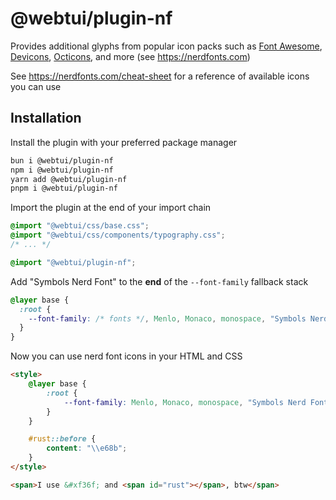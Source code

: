 # @webtui/plugin-nf

Provides additional glyphs from popular icon packs such as [Font Awesome](https://fontawesome.com), [Devicons](http://vorillaz.github.io/devicons/), [Octicons](https://github.com/github/octicons), and more (see https://nerdfonts.com)

See https://nerdfonts.com/cheat-sheet for a reference of available icons you can use

## Installation

Install the plugin with your preferred package manager

```bash
bun i @webtui/plugin-nf
npm i @webtui/plugin-nf
yarn add @webtui/plugin-nf
pnpm i @webtui/plugin-nf
```

Import the plugin at the end of your import chain

```css
@import "@webtui/css/base.css";
@import "@webtui/css/components/typography.css";
/* ... */

@import "@webtui/plugin-nf";
```

Add "Symbols Nerd Font" to the **end** of the `--font-family` fallback stack

```css
@layer base {
  :root {
    --font-family: /* fonts */, Menlo, Monaco, monospace, "Symbols Nerd Font";
  }
}
```

Now you can use nerd font icons in your HTML and CSS

```html
<style>
    @layer base {
        :root {
            --font-family: Menlo, Monaco, monospace, "Symbols Nerd Font";
        }
    }

    #rust::before {
        content: "\\e68b";
    }
</style>

<span>I use &#xf36f; and <span id="rust"></span>, btw</span>
```

